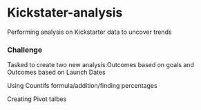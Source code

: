 # Kickstater-analysis
Performing analysis on Kickstarter data to uncover trends
### Challenge
Tasked to create two new analysis:Outcomes based on goals and Outcomes based on Launch Dates

Using Countifs formula/addition/finding percentages

Creating Pivot talbes
